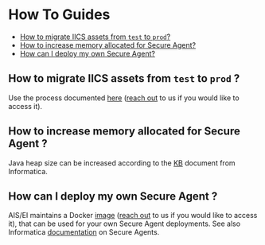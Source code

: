 # How To Guides

- [How to migrate IICS assets from `test` to `prod`?](#how-to-migrate-iics-assets-from-test-to-prod-)
- [How to increase memory allocated for Secure Agent?](#how-to-increase-memory-allocated-for-secure-agent-)
- [How can I deploy my own Secure Agent?](#how-can-i-deploy-my-own-secure-agent-)

## How to migrate IICS assets from `test` to `prod` ?
[how-to-migrate]: #how-to-migrate-iics-assets-from-test-to-prod-
Use the process documented [here](https://git.doit.wisc.edu/interop/iics/iics-assets/blob/master/README.md) 
([reach out](../README.md) to us if you would like to access it).

## How to increase memory allocated for Secure Agent ?
[how-to-increase-mem]: #how-to-increase-memory-allocated-for-secure-agent-
Java heap size can be increased according to the [KB](https://kb.informatica.com/howto/6/Pages/17/336913.aspx) document from Informatica.

## How can I deploy my own Secure Agent ?
[which-firewall]: #how-can-i-deploy-my-own-secure-agent-
AIS/EI maintains a Docker [image](https://git.doit.wisc.edu/interop/iics/iics_secure_agent/blob/master/README.md#iics-secure-agent-docker-image) 
([reach out](../README.md) to us if you would like to access it), that can be used for your own Secure Agent deployments. See also Informatica [documentation](https://docs.informatica.com/integration-cloud/cloud-platform/current-version/administrator/runtime-environments/secure-agents.html) on Secure Agents.